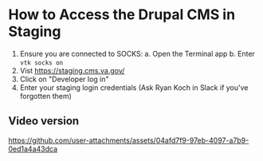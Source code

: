 # How to Access the Drupal CMS in Staging

1. Ensure you are connected to SOCKS: 
   a. Open the Terminal app
   b. Enter `vtk socks on`
2. Vist https://staging.cms.va.gov/
3. Click on "Developer log in"
4. Enter your staging login credentials (Ask Ryan Koch in Slack if you've forgotten them)

## Video version
https://github.com/user-attachments/assets/04afd7f9-97eb-4097-a7b9-0ed1a4a43dca
